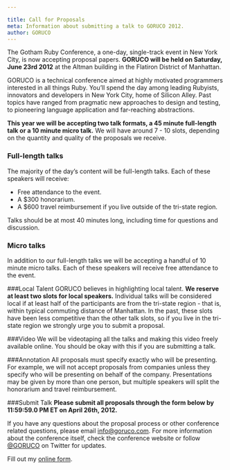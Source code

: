 ```yaml
---

title: Call for Proposals
meta: Information about submitting a talk to GORUCO 2012.
author: GORUCO
---
```


The Gotham Ruby Conference, a one-day, single-track event in New York City, is now accepting proposal papers. **GORUCO will be held on Saturday, June 23rd 2012** at the Altman building in the Flatiron District of Manhattan.

GORUCO is a technical conference aimed at highly motivated programmers interested in all things Ruby. You’ll spend the day among leading Rubyists, innovators and developers in New York City, home of Silicon Alley. Past topics have ranged from pragmatic new approaches to design and testing, to pioneering language application and far-reaching abstractions.

**This year we will be accepting two talk formats, a 45 minute full-length talk or a 10 minute micro talk.** We will have around 7 - 10 slots, depending on the quantity and quality of the proposals we receive.

### Full-length talks

The majority of the day’s content will be full-length talks. Each of these speakers will receive:

* Free attendance to the event.
* A $300 honorarium.
* A $600 travel reimbursement if you live outside of the tri-state region.

Talks should be at most 40 minutes long, including time for questions and discussion.

### Micro talks
In addition to our full-length talks we will be accepting a handful of 10 minute micro talks. Each of these speakers will receive free attendance to the event.

###Local Talent
GORUCO believes in highlighting local talent. **We reserve at least two slots for local speakers.** Individual talks will be considered local if at least half of the participants are from the tri-state region - that is, within typical commuting distance of Manhattan. In the past, these slots have been less competitive than the other talk slots, so if you live in the tri-state region we strongly urge you to submit a proposal.

###Video
We will be videotaping all the talks and making this video freely available online. You should be okay with this if you are submitting a talk.

###Annotation
All proposals must specify exactly who will be presenting. For example, we will not accept proposals from companies unless they specify who will be presenting on behalf of the company. Presentations may be given by more than one person, but multiple speakers will split the honorarium and travel reimbursement.

###Submit Talk
**Please submit all proposals through the form below by 11:59:59.0 PM ET on April 26th, 2012.**

If you have any questions about the proposal process or other conference related questions, please email <a href="mailto:info@goruco.com">info@goruco.com</a>. For more information about the conference itself, check the conference website or follow <a href="http://www.twitter.com/goruco" target="blank">@GORUCO</a> on Twitter for updates.

<div id="wufoo-m7x3p9">
Fill out my <a href="http://goruco.wufoo.com/forms/m7x3p9">online form</a>.
</div>
<script type="text/javascript">var m7x3p9;(function(d, t) {
var s = d.createElement(t), options = {
'userName':'goruco',
'formHash':'m7x3p9',
'autoResize':true,
'height':'1182',
'async':true,
'header':'hide'};
s.src = ('https:' == d.location.protocol ? 'https://' : 'http://') + 'wufoo.com/scripts/embed/form.js';
s.onload = s.onreadystatechange = function() {
var rs = this.readyState; if (rs) if (rs != 'complete') if (rs != 'loaded') return;
try { m7x3p9 = new WufooForm();m7x3p9.initialize(options);m7x3p9.display(); } catch (e) {}};
var scr = d.getElementsByTagName(t)[0], par = scr.parentNode; par.insertBefore(s, scr);
})(document, 'script');</script>
